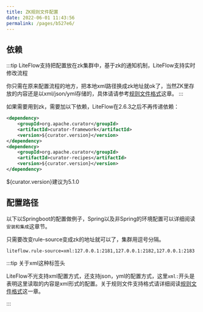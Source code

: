 ```yaml
---
title: ZK规则文件配置
date: 2022-06-01 11:43:56
permalink: /pages/b527e6/
---
```


## 依赖
:::tip
LiteFlow支持把配置放在zk集群中，基于zk的通知机制，LiteFlow支持实时修改流程

你只需在原来配置流程的地方，把本地xml路径换成zk地址就ok了，当然ZK里存放的内容还是以xml/json/yml存储的，具体请请参考[规则文件格式](/pages/7e3166/)这章。
:::

如果需要用到zk，需要加以下依赖，LiteFlow在2.6.3之后不再传递依赖：

```xml
<dependency>
    <groupId>org.apache.curator</groupId>
    <artifactId>curator-framework</artifactId>
    <version>${curator.version}</version>
</dependency>
<dependency>
    <groupId>org.apache.curator</groupId>
    <artifactId>curator-recipes</artifactId>
    <version>${curator.version}</version>
</dependency>
```

${curator.version}建议为5.1.0

## 配置路径

以下以Springboot的配置做例子，Spring以及非Spring的环境配置可以详细阅读`安装和集成`这章节。

只需要改变rule-source变成zk的地址就可以了，集群用逗号分隔。

```properties
liteflow.rule-source=xml:127.0.0.1:2181,127.0.0.1:2182,127.0.0.1:2183
```

:::tip 关于xml这种标签头

LiteFlow不光支持xml配置方式，还支持json，yml的配置方式，这里`xml:`开头是表明这里读取的内容是xml形式的配置。关于规则文件支持格式请详细阅读[规则文件格式](/pages/7e3166/)这一章。

:::